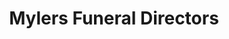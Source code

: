 ---
title: "Mylers Funeral Directors"
url: /thomastown/mylers-funeral-directors/
shop: Bestattungen
---